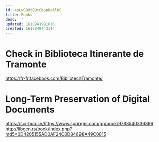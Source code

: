 ```yaml
---
id: 4pLwGBUz89tCKppBaAlDC
title: Books
desc: ''
updated: 1618941991616
created: 1617949743114
---
```


# Check in Biblioteca Itinerante de Tramonte 

https://fr-fr.facebook.com/BibliotecaTramonte/



# Long-Term Preservation of Digital Documents 

https://sci-hub.se/https://www.springer.com/gp/book/9783540336396
http://libgen.rs/book/index.php?md5=0D4205155AD0AF24C0D84698A49C0815



